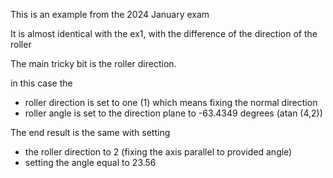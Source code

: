 This is an example from the 2024 January exam 

It is almost identical with the ex1, with the difference of the direction of the roller


The main tricky bit is the roller direction. 

in this case the 
- roller direction is set to one (1) which means fixing the normal direction 
- roller angle is set to the direction plane to -63.4349 degrees (atan (4,2))

The end result is the same with  setting
- the roller direction to 2 (fixing the axis parallel to provided angle)
- setting the angle equal to 23.56